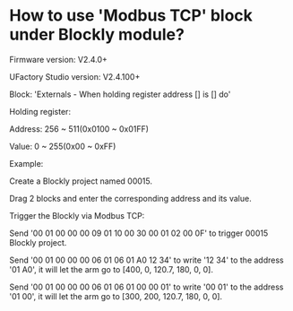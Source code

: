 # How to use 'Modbus TCP' block under Blockly module?
Firmware version: V2.4.0+

UFactory Studio version: V2.4.100+

Block: 'Externals - When holding register address [] is [] do'


Holding register:  

Address: 256 ~ 511(0x0100 ~ 0x01FF)

Value: 0 ~ 255(0x00 ~ 0xFF)

Example:

Create a Blockly project named 00015.

Drag 2 blocks and enter the corresponding address and its value.


Trigger the Blockly via Modbus TCP:

Send '00 01 00 00 00 09 01 10 00 30 00 01 02 00 0F' to trigger 00015 Blockly project.

Send '00 01 00 00 00 06 01 06 01 A0 12 34' to write '12 34'  to the address '01 A0', it will let the arm go to [400, 0, 120.7, 180, 0, 0].

Send '00 01 00 00 00 06 01 06 01 00 00 01' to write '00 01' to the address '01 00', it will let the arm go to [300, 200, 120.7, 180, 0, 0].
